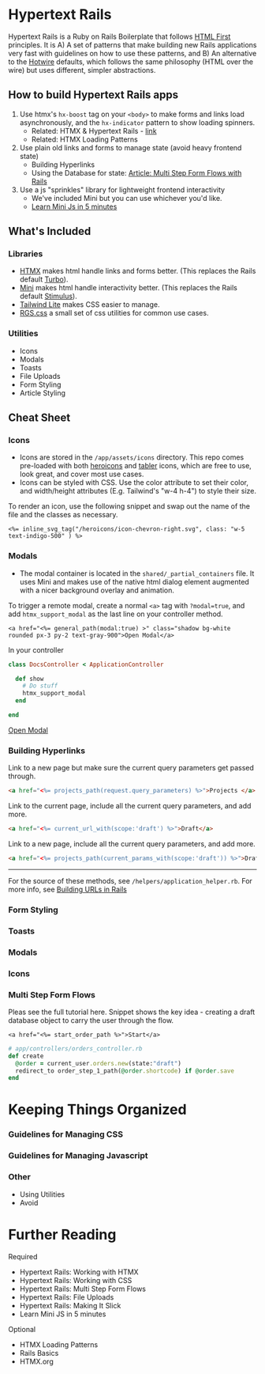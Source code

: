 
# Hypertext Rails

Hypertext Rails is a Ruby on Rails Boilerplate that follows [HTML First](https://html-first.com/) principles. It is A) A set of patterns that make building new Rails applications very fast with guidelines on how to use these patterns, and B) An alternative to the [Hotwire](https://hotwire.dev/) defaults, which follows the same philosophy (HTML over the wire) but uses different, simpler abstractions.


## How to build Hypertext Rails apps

1. Use htmx's `hx-boost` tag on your `<body>` to make forms and links load asynchronously, and the `hx-indicator` pattern to show loading spinners.
    - Related: HTMX & Hypertext Rails - [link](https://hypergist.io/tony/malign-down)
    - Related: HTMX Loading Patterns
2. Use plain old links and forms to manage state (avoid heavy frontend state)
    - Building Hyperlinks
    - Using the Database for state: [Article: Multi Step Form Flows with Rails](https://tonic-rails.toniclabs.ltd/docs?file=server_for_state.md)
3. Use a js "sprinkles" library for lightweight frontend interactivity
    - We've included Mini but you can use whichever you'd like. 
    - [Learn Mini Js in 5 minutes](https://mini-js.com/)


## What's Included

### Libraries


- [HTMX](https://htmx.org/) makes html handle links and forms better. (This replaces the Rails default [Turbo](https://turbo.hotwired.dev/)).
- [Mini](https://mini-js.com/) makes html handle interactivity better. (This replaces the Rails default [Stimulus](https://stimulus.hotwired.dev/)).
- [Tailwind Lite](https://tailwind-lite.com/) makes CSS easier to manage.
- [RGS.css](https://hypergist.io/b/tony/rgs) a small set of css utilities for common use cases.


### Utilities
- Icons
- Modals
- Toasts
- File Uploads
- Form Styling
- Article Styling

## Cheat Sheet

### Icons


- Icons are stored in the `/app/assets/icons` directory. This repo comes pre-loaded with both [heroicons](https://heroicons.com/) and [tabler](https://tablericons.com/) icons, which are free to use, look great, and cover most use cases.
- Icons can be styled with CSS. Use the color attribute to set their color, and width/height attributes (E.g. Tailwind's "w-4 h-4") to style their size.

To render an icon, use the following snippet and swap out the name of the file and the classes as necessary.

```
<%= inline_svg_tag("/heroicons/icon-chevron-right.svg", class: "w-5 text-indigo-500" ) %>
```

### Modals

- The modal container is located in the `shared/_partial_containers` file. It uses Mini and makes use of the native html dialog element augmented with a nicer background overlay and animation. 

To trigger a remote modal, create a normal `<a>` tag with `?modal=true`, and add `htmx_support_modal` as the last line on your controller method.

```
<a href="<%= general_path(modal:true) >" class="shadow bg-white rounded px-3 py-2 text-gray-900">Open Modal</a>
```

In your controller
```ruby
class DocsController < ApplicationController

  def show 
    # Do stuff
    htmx_support_modal
  end

end
```

<a href="/docs?file=readme.md&modal=true" class="no-style shadow bg-alpha text-white rounded px-3 py-2" >Open Modal</a>

### Building Hyperlinks

Link to a new page but make sure the current query parameters get passed through.

```html
<a href="<%= projects_path(request.query_parameters) %>">Projects </a>
```

Link to the current page, include all the current query parameters, and add more.

```html
<a href="<%= current_url_with(scope:'draft') %>">Draft</a>
```

Link to a new page, include all the current query parameters, and add more.

```html
<a href="<%= projects_path(current_params_with(scope:'draft')) %>">Draft Projects</a>
```

---

For the source of these methods, see `/helpers/application_helper.rb`. For more info, see [Building URLs in Rails](https://hypergist.io/tony/building-urls-in-rails?collection=html-first-rails)

### Form Styling

### Toasts

### Modals

### Icons


### Multi Step Form Flows

Pleas see the full tutorial here. Snippet shows the key idea - creating a draft database object to carry the user through the flow.

```erb
<a href="<%= start_order_path %>">Start</a>
```

```ruby
# app/controllers/orders_controller.rb
def create
  @order = current_user.orders.new(state:"draft")
  redirect_to order_step_1_path(@order.shortcode) if @order.save 
end
```


# Keeping Things Organized

### Guidelines for Managing CSS

### Guidelines for Managing Javascript

### Other

- Using Utilities
- Avoid 

# Further Reading 

Required
- Hypertext Rails: Working with HTMX
- Hypertext Rails: Working with CSS
- Hypertext Rails: Multi Step Form Flows
- Hypertext Rails: File Uploads
- Hypertext Rails: Making It Slick
- Learn Mini JS in 5 minutes

Optional
- HTMX Loading Patterns
- Rails Basics
- HTMX.org